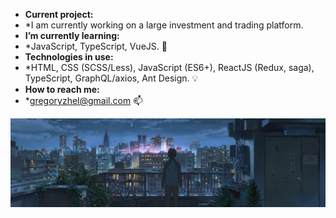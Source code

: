 * **Current project:**
* *I am currently working on a large investment and trading platform.
* **I’m currently learning:**
* *JavaScript, TypeScript, VueJS. 🌱
* **Technologies in use:**
* *HTML, CSS (SCSS/Less), JavaScript (ES6+), ReactJS (Redux, saga), TypeScript, GraphQL/axios, Ant Design. 💡
* **How to reach me:** 
* *gregoryzhel@gmail.com 📫

<img src="https://raw.githubusercontent.com/gzhel/gzhel/main/images/2.jpg">

<!--
**gzhel/gzhel** is a ✨ _special_ ✨ repository because its `README.md` (this file) appears on your GitHub profile.

Here are some ideas to get you started:

- 🔭 I’m currently working on ...
- 🌱 I’m currently learning ...
- 👯 I’m looking to collaborate on ...
- 🤔 I’m looking for help with ...
- 💬 Ask me about ...
- 📫 How to reach me: ...
- 😄 Pronouns: ...
- ⚡ Fun fact: ...
-->
